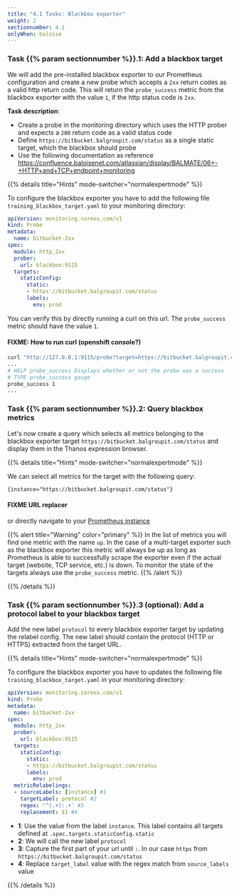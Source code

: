```yaml
---
title: "4.1 Tasks: Blackbox exporter"
weight: 2
sectionnumber: 4.1
onlyWhen: baloise
---
```


### Task {{% param sectionnumber %}}.1: Add a blackbox target

We will add the pre-installed blackbox exporter to our Prometheus configuration and create a new probe which accepts a `2xx` return codes as a valid http return code. This will return the `probe_success` metric from the blackbox exporter with the value `1`, if the http status code is `2xx`.

**Task description**:

* Create a probe in the monitoring directory which uses the HTTP prober and expects a `200` return code as a valid status code
* Define `https://bitbucket.balgroupit.com/status` as a single static target, which the blackbox should probe
* Use the following documentation as reference <https://confluence.baloisenet.com/atlassian/display/BALMATE/06+-+HTTP+and+TCP+endpoint+monitoring>



{{% details title="Hints" mode-switcher="normalexpertmode" %}}

To configure the blackbox exporter you have to add the following file `training_blackbox_target.yaml` to your monitoring directory:

```yaml
apiVersion: monitoring.coreos.com/v1
kind: Probe
metadata:
  name: bitbucket-2xx
spec:
  module: http_2xx
  prober:
    url: blackbox:9115
  targets:
    staticConfig:
      static:
      - https://bitbucket.balgroupit.com/status
      labels:
        env: prod
```

You can verify this by directly running a curl on this url. The `probe_success` metric should have the value `1`.


#### FIXME: How to run curl (openshift console?)
```bash
curl "http://127.0.0.1:9115/probe?target=https://bitbucket.balgroupit.com/status&module=http_2xx"
...
# HELP probe_success Displays whether or not the probe was a success
# TYPE probe_success gauge
probe_success 1
...
```


### Task {{% param sectionnumber %}}.2: Query blackbox metrics

Let's now create a query which selects all metrics belonging to the blackbox exporter target `https://bitbucket.balgroupit.com/status` and display them in the Thanos expression browser.

{{% details title="Hints" mode-switcher="normalexpertmode" %}}

We can select all metrics for the target with the following query:

```promql
{instance="https://bitbucket.balgroupit.com/status"}
```

#### FIXME URL replacer
or directly navigate to your [Prometheus instance](http://LOCALHOST:9090/graph?g0.expr=%7Binstance%3D"https%3A%2F%2Fbitbucket.balgroupit.com%2Fstatus"%7D&g0.tab=1)


{{% alert title="Warning" color="primary" %}}
In the list of metrics you will find one metric with the name `up`. In the case of a multi-target exporter such as the blackbox exporter this metric will always be up as long as Prometheus is able to successfully scrape the exporter even if the actual target (website, TCP service, etc.) is down. To monitor the state of the targets always use the `probe_success` metric.
{{% /alert %}}

{{% /details %}}

### Task {{% param sectionnumber %}}.3 (optional): Add a protocol label to your blackbox target

Add the new label `protocol` to every blackbox exporter target by updating the relabel config. The new label should contain the protocol (HTTP or HTTPS) extracted from the target URL.

{{% details title="Hints" mode-switcher="normalexpertmode" %}}

To configure the blackbox exporter you have to updates the following file `training_blackbox_target.yaml` in your monitoring directory:

```yaml
apiVersion: monitoring.coreos.com/v1
kind: Probe
metadata:
  name: bitbucket-2xx
spec:
  module: http_2xx
  prober:
    url: blackbox:9115
  targets:
    staticConfig:
      static:
      - https://bitbucket.balgroupit.com/status
      labels:
        env: prod
  metricRelabelings:
  - sourceLabels: [instance] #1
    targetLabel: protocol #2
    regex: '^(.+):.+' #3
    replacement: $1 #4

```

* **1**: Use the value from the label `instance`. This label contains all targets defined at `.spec.targets.staticConfig.static`
* **2**: We will call the new label `protocol`
* **3**: Capture the first part of your url until `:`. In our case `https` from `https://bitbucket.balgroupit.com/status`
* **4**: Replace `target_label` value with the regex match from `source_labels` value

{{% /details %}}
